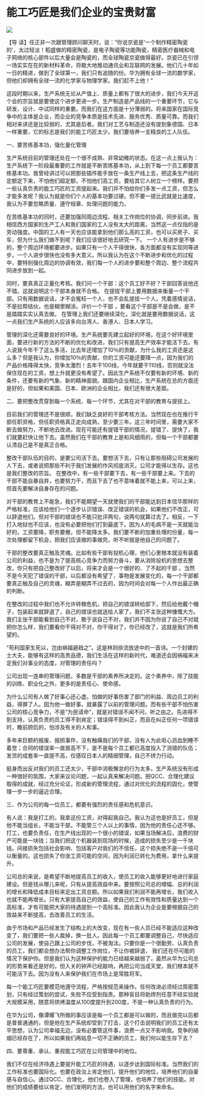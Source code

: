 # 能工巧匠是我们企业的宝贵财富
<img class="pv" src="https://api.visitor.plantree.me/visitor-badge/pv?namespace=plantree.me&key=renzhengfei-speeches/./docs/speeches/1999/05/能工巧匠是我们企业的宝贵财富.md">




【导  读】任正非一次跟管理顾问聊天时，说：“你说京瓷是‘一个制作精密陶瓷的’，太过轻淡！稻盛做的精密陶瓷，是电子陶瓷等功能陶瓷，精密医疗器械和电子网络的核心部件以后大量会是陶瓷的，而全球陶瓷京瓷做得最好。京瓷已在引领一场实实在在的新材料革命，将极大地推动通讯业和互联网的发展。他们几十年如一日的精进，做到了全球第一，我们只有追随的份。华为拥有全球一流的数学家，但他们却拥有全球一流的化学家与物理学家。我们赶不上他！”



这段时期以来，生产系统无论从产值上、质量上都有了很大的进步，我们今天开这个会的宗旨就是要使这个进步更进一步。生产制造是产品线的一个重要环节，它与研发、设计、中试同样的重要。而我们在这方面是十分薄弱的。将来国家在国际竞争中的主体是企业，而企业的竞争本质是技术先进、服务优秀、质量可靠。而我们相对来讲还是比较弱的，尤其是后者。我们对工艺与制造还没有提到象德国、日本一样重要，它的标志是我们的能工巧匠太少。我们要培养一支精良的工人队伍。

一、要苦练基本功，强化量化管理

生产系统目前的管理还处在一个很不成熟、非常幼稚的状态。在这一点上我认为：生产系统下一阶段最重要的工作就是不断苦练基本功，从上到下每一个员工都要苦练基本功。我曾经讲过可以把那些插件能手放在一条生产线上去，把这条生产线的定额定下来，不怕他们超定额，不怕他们高工资，要给其它人树立一个榜样。要把一些认真负责的能工巧匠的工资提起来。我们并不怕给你们多发一点工资，但怎么才能多发呢？我认为就是你们个人的基本功要过硬。但不要一提比武就是比速度，我认为不要忽略质量、遵守规章、处理问题的能力。

在苦练基本功的同时，还要加强同周边流程、相关工作岗位的协调，同步前进。我相信西方国家的生产工人和我们国家的工人没有太大的距离，当然这一点仅指的是劳动强度。中国的工人有一天也应该能拿到他们那么高的工资，也可以买房子、买车，但为什么我们做不到呢？我们应该很好地去研究一下。 一个人有进步是不够的，整个周边环境都要进步。如果只有一个人干得很快，各方面都没有实现同等进步，一个人进步很快也没有多大意义。所以我认为在这个不断进步和优化的过程中，要特别强化周边的协调有效，我们每一个人的进步要和整个周边、整个流程共同进步放到一起。   

同时，要真真正正量化考核。我们问一个干部：这个员工好不好？干部回答说他还不错。这就说明这个干部本身就不合格。 在提拔干部上要用数据来衡量一个干部。只有用数据说话，才不会冤枉一个人，也不会乱提拔一个人。凭着感情说话，不是拉帮结伙，也是糊里糊涂。评价一个干部 ，要看这个干部是不是会做，是不是踏踏实实认真去做。 在管理上我们还要继续深化，深化就是要用数据说话，这一点我们生产系统的人应该多向台湾人、香港人、日本人学习。

管理的深化还需要良好的环境。生产系统要先建立起好的环境，在这个好环境里面，要进行新的方法的不断的优化和改进，我们只有提高生产效率才能活下去。有人说我今年干了这么多活，比去年还增加了10％的贡献，为什么我的工资还是这么多？但是我认为，你增加10％的贡献，你的工资可能还要降一点，因为我们的产品价格降得太快，竞争太激烈！去年干100线，今年就要干110线，否则就没法保住现在的工资，想上升就更没有希望了。因此生产系统不仅要有新的环境、新的条件，还要有新的气象、新的精神面貌。跟国内企业相比，生产系统在总的方面还是好的，但如果和美国、日本、欧洲的企业相比，我们还有很大差距。

二、要把整改贯穿到每一个系统、每一个环节，尤其在对干部的教育与提拔上。

目前我们的管理还不是很顺，我们缺乏良好的干部考核方法。当然现在也在推行干部任职资格，但任职资格真正走向成熟，至少要三年。这三年时间里，需要大家不断去做努力，不断地去改进。现在可能还有提错干部的情况，提错了、提快了，我们就要赶快让他下去。虽然我们在干部的教育上是和风细雨的，但每一个干部都要认清自己是不是真正合格。

整改干部队伍的目的，是要公司活下去。要想活下去，只有让那些阻碍公司发展的人下去，或者说把那些不利于我们发展的作风彻底消灭，公司才能得以生存。这也是我们整改的宗旨。 在整改中，有一些干部要下去，有一些干部要上来。下去的干部不能自暴自弃，也要努力干，而且下去了也不意味着就不能上来，可以上来，但首先要解决自身存在的问题。

对干部的教育上不能急，我们不能期望一天就使我们的干部能达到日本信华那样的严格标准，应该给他们一个逐步认识错误、改正错误的机会，如果他们不改正，可以辞退他们。但对干部的错误也不能只批评两句，说两句就算过去了。相反，一下打入地狱也不应该，也没有必要把他们打到最底下。因为人的毛病不是一天就能治好的，工资要降，职务要撤，但不能降太多。我们要不断的加重处理的份量，每一次处理都留下机会，把我们应该做的事做完，听不听就是他自己的问题了。

干部的整改要真正触及灵魂。比如有些干部有投机心理，他们心里根本就没有装着公司的利益，也不是为了提高核心竞争力而努力奋斗，要从消除投机的思想去整改，你只有把自己整改好了以后，将来才会是一个很好的、了不起的干部 。当然不是今天犯了错误的干部，以后都没有希望了，事物是发展变化的，每一个干部都要真正触及自己的灵魂，糊弄是糊弄不过去的，因为时间会对每一个人作出最正确的判断。

在整改的过程中我们也不允许转稼危机，把自己的错误转给部下，然后给他戴个帽子，包装起来就辞退了，自己的错误也就送给人家了，我们不主张这种慷慨大方。我们主张干部能看到自己不对，敢于说自己不对，我们并不因为你说了自己不对就把你怎么样，我们要看你干得对不对，你干得对了，你已经改了，这就是我们所希望的。

“苟利国家生死以，岂由祸福避趋之”。这是林则徐流放途中的一首诗。一个封建的士大夫，能够有这样的高贵品德，我们生活在这样的新时代，难道还会因祸福来决定我们对事业的态度，对管理的责任吗？

公司出现一连串的管理问题，多数是干部的素养所决定的。这个素养中，除了技能的训练、职业化之外，更多的是责任心、使命感。

为什么公司有人做了好事心还心虚。怕做的好事伤害了部门的利益、周边员工的利益，得罪了人。因为他一做好事，就暴露了以前的管理问题。而有些干部不怕伤害公司的核心竞争力，不是“为民请命”，就是对错误不闻不问，听之由之。先进得不到支持，认真负责的员工得不到肯定；错误得不到纠正，而且在纠正任何一项错误时，瞻前顾后的，怕涉及有关的人和事。

多年来巨额的报废、报损事件，没有触痛我们的干部，没有人为此呕心沥血到睡不着觉；合同的错误率一直居高不下，是不是每个员工都已高度投入了消错的队伍；发货的成套率一直提不高，仅感叹日本人的精细管理，自己不拼力行动。

挺身而出反对我们的员工还太少，干部中消极懈怠的行为太多。生产系统没有形成一种很好的氛围，大家来议论问题，一起认真来解决问题。把QCC、合理化建议取得的成就，经过充分论证，形成新的管理流程，通过对优化的流程的固化，使管理一步一步的逼近合理。

三、作为公司的每一位员工，都要有强烈的责任感和危机意识。

有人说：我是打工的，我拿这份工资，对得起我自己。我认为这也是好员工，但是他不能当组长，不能当干部，不能管三个人以上的事情，因为他的责任心还不够。打工，也要负责任，在生产线出现的一个很小的错误，如果当场解决后，浪费的财产可能是一块钱；当我们把这个机器装到现场的时候，造成的损失至少是一千块钱。间接损失包括社会影响、包括客户对我们的不信任，这个损失绝不是一千倍可以衡量的。这也损失了你涨工资可能的空间，因为利润已转化为费用，拿什么来提升。

公司总的来说，是希望不断地提高员工的收入，使员工的收入能够更好地进行家庭建设。但是钱从哪儿来呢，只有从提高效益中来。要按照公司总的增幅、总的利润的增长和降低成本目标来定出工资总额。所以如果我们利润不能再增长，我们收入也就不能再增长。只有大家提高自己的效益，使自己的工作有效性和质量达到一个高标准，才有可能把大家的待遇提到一个高标准。因此我认为企业是要根据自己的效益来不断提高，去改善员工的生活。

由于市场和产品已经发生了结构上的大改变，现在有一些人员已经不能适应这种改变了，我们要把一些人裁掉，换一批人。因此每一个员工都要调整自己，尽快适应公司的发展，使自己跟上公司的步伐，不被淘汰。只要你是一个很勤劳、认真负责的员工，我们都会想办法帮你调整工作岗位，不让你被辞退， 我们还在尽可能的情况下保护你。但是我们认为这种保护的能力已经越来越弱了，虽然从华为公司总的形势来看还是好的，但入关的钟声已经敲响，再把公司当成天堂，我们根本就不可能活下去。因为没有人来保护我们在市场上是常胜将军。

每一个能工巧匠要模范地遵守流程，严格按规范来操作。任何改进必须经过周密策划，只有经过策划的尝试，失败不应受到指责。那种盲目将助焊剂任意不经实验就大规模采用，随意将烘烤温度从100度提升到200度，不是一种认真负责的行为。

在华为公司，像谭耀飞所做的事应该是每一个员工都是可以做的，而且做完以后都是普普通通的，但是他在生产系统却受到了打击，这个打击说明我们的员工还有太平思想，认为公司幸福无边，没有必要管这件事，浪费一点又不影响我。竞争的硝烟已经存在了，所以如果我们再姑息一切不正确的员工，我们何以能生存下去？

四、要尊重、承认、重视能工巧匠在公司管理中的地位。

我们不仅在经济待遇上要提升能工巧匠的待遇，以逐步达到国际标准。当然我们的工作标准也要国际化。也要在政治上肯定他们，提升他们的地位，培养他们的自豪感与自信心。通过QCC、合理化，他们也卷入了管理，也培养了他们的技能。对他们的成绩要给以肯定，他们发明的方法，也可以用他们的名字来命名。
